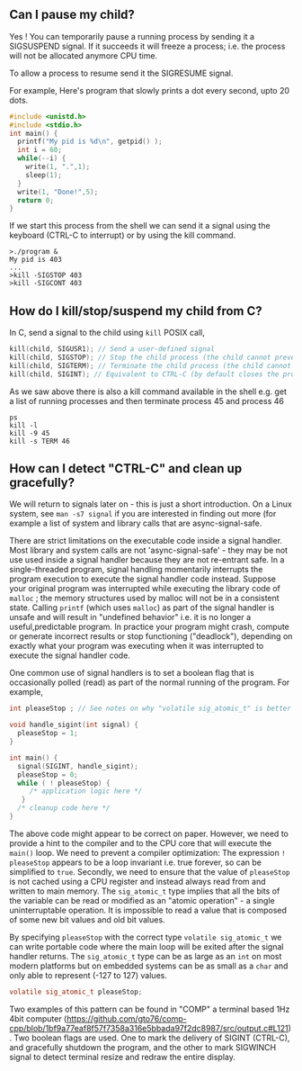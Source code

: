 ## Can I pause my child?

Yes ! You can temporarily pause a running process by sending it a SIGSUSPEND signal.
If it succeeds it will freeze a process; i.e. the process will not be allocated anymore CPU time.

To allow a process to resume send it the SIGRESUME signal.

For example,
Here's program that slowly prints a dot every second, upto 20 dots.
```C
#include <unistd.h>
#include <stdio.h>
int main() {
  printf("My pid is %d\n", getpid() );
  int i = 60;
  while(--i) { 
    write(1, ".",1);
    sleep(1);
  }
  write(1, "Done!",5);
  return 0;
}
```
If we start this process from the shell we can send it a signal using the keyboard (CTRL-C to interrupt) or by using the kill command.
```
>./program &
My pid is 403
...
>kill -SIGSTOP 403
>kill -SIGCONT 403
```



## How do I kill/stop/suspend my child from C?
In C, send a signal to the child using `kill` POSIX call,
```C
kill(child, SIGUSR1); // Send a user-defined signal
kill(child, SIGSTOP); // Stop the child process (the child cannot prevent this)
kill(child, SIGTERM); // Terminate the child process (the child cannot prevent this)
kill(child, SIGINT); // Equivalent to CTRL-C (by default closes the process)
```

As we saw above there is also a kill command available in the shell
e.g. get a list of running processes and then terminate process 45 and process 46
```
ps
kill -l 
kill -9 45
kill -s TERM 46
```
## How can I detect "CTRL-C" and clean up gracefully?

We will return to signals later on - this is just a short introduction. On a Linux system, see `man -s7 signal` if you are interested in finding out more (for example a list of system and library calls that are async-signal-safe.

There are strict limitations on the executable code inside a signal handler. Most library and system calls are not 'async-signal-safe' - they may be not use used inside a signal handler because they are not re-entrant safe. In a single-threaded program, signal handling momentarily interrupts the program execution to execute the signal handler code instead. Suppose your original program was interrupted while executing the library code of `malloc` ;  the memory structures used by malloc will not be in a consistent state. Calling `printf` (which uses `malloc`) as part of the signal handler is unsafe and will result in "undefined behavior" i.e. it is no longer a useful,predictable program. In practice your program might crash, compute or generate incorrect results or stop functioning ("deadlock"), depending on exactly what your program was executing when it was interrupted to execute the signal handler code.


One common use of signal handlers is to set a boolean flag that is occasionally polled (read) as part of the normal running of the program. For example,
```C
int pleaseStop ; // See notes on why "volatile sig_atomic_t" is better

void handle_sigint(int signal) {
  pleaseStop = 1;
}

int main() {
  signal(SIGINT, handle_sigint);
  pleaseStop = 0;
  while ( ! pleaseStop) { 
     /* application logic here */ 
   }
  /* cleanup code here */
}
```
The above code might appear to be correct on paper. However, we need to provide a hint to the compiler and to the CPU core that will execute the `main()` loop. We need to prevent a compiler optimization: The expression `! pleaseStop` appears to be a loop invariant i.e. true forever, so can be simplified to `true`.  Secondly, we need to ensure that the value of `pleaseStop` is not cached using a CPU register and instead always read from and written to main memory. The `sig_atomic_t` type implies that all the bits of the variable can be read or modified as an "atomic operation" - a single uninterruptable operation. It is impossible to read a value that is composed of some new bit values and old bit values.

By specifying `pleaseStop` with the correct type `volatile sig_atomic_t` we can write portable code where the main loop will be exited after the signal handler returns. The `sig_atomic_t` type can be as large as an `int` on most modern platforms but on embedded systems can be as small as a `char` and only able to represent (-127 to 127) values.
```C
volatile sig_atomic_t pleaseStop;
```
Two examples of this pattern can be found in "COMP" a terminal based 1Hz 4bit computer (https://github.com/gto76/comp-cpp/blob/1bf9a77eaf8f57f7358a316e5bbada97f2dc8987/src/output.c#L121).
Two boolean flags are used. One to mark the delivery of SIGINT (CTRL-C), and gracefully shutdown the program, and the other to mark SIGWINCH signal to detect terminal resize and redraw the entire display. 
